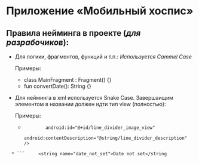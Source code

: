 # Приложение «Мобильный хоспис»
## Правила нейминга в проекте (*для разрабочиков*):
* Для логики, фрагментов, функций и т.п.:
*Используется Cammel Case*

  Примеры:
  * class MainFragment : Fragment() {}
  * fun convertDate(): String {}
* Для нейминга в xml используется Snake Case. Завершаищим элементом в названии должен идти тип view (полностью):
  
  Примеры:
  * ```     <ImageView
            android:id="@+id/line_divider_image_view"
            android:contentDescription="@string/line_divider_description" />
```
  * ```     <string name="date_not_set">Date not set</string
```
